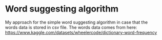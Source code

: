 # Word suggesting algorithm

My approach for the simple word suggesting algorithm in case that the words data is stored in csv file.
The words data comes from here: https://www.kaggle.com/datasets/wheelercode/dictionary-word-frequency
